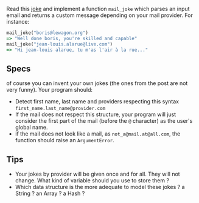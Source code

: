 Read this [joke](http://theoatmeal.com/comics/email_address) and implement a function `mail_joke` which parses an input email and returns a custom message depending on your mail provider. For instance:

```ruby
mail_joke("boris@lewagon.org")
=> "Well done boris, you're skilled and capable"
mail_joke("jean-louis.alarue@live.com")
=> "Hi jean-louis alarue, tu m'as l'air à la rue..."
```

## Specs
of course you can invent your own jokes (the ones from the post are not very funny). Your program should:

* Detect first name, last name and providers respecting this syntax `first_name.last_name@provider.com`
* If the mail does not respect this structure, your program will just consider the first part of the mail (before the `@` character) as the user's global name.
* if the mail does not look like a mail, as `not_a@mail.at@all.com`, the function should raise an `ArgumentError`.

## Tips

* Your jokes by provider will be given once and for all. They will not change. What kind of variable should you use to store them ?
* Which data structure is the more adequate to model these jokes ? a String ? an Array ? a Hash ?

